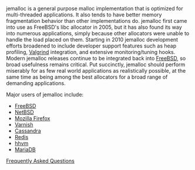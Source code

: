 jemalloc is a general purpose malloc implementation that is optimized for multi-threaded applications.  It also tends to have better memory fragmentation behavior than other implementations do.  jemalloc first came into use as FreeBSD's libc allocator in 2005, but it has also found its way into numerous applications, simply because other allocators were unable to handle the load placed on them.  Starting in 2010 jemalloc development efforts broadened to include developer support features such as heap profiling, [Valgrind](http://valgrind.org/) integration, and extensive monitoring/tuning hooks.  Modern jemalloc releases continue to be integrated back into [FreeBSD](http://www.freebsd.org/), so broad usefulness remains critical.  Put succinctly, jemalloc should perform miserably for as few real world applications as realistically possible, at the same time as being among the best allocators for a broad range of demanding applications.

Major users of jemalloc include:
* [FreeBSD](http://www.freebsd.org/)
* [NetBSD](http://www.netbsd.org/)
* [Mozilla Firefox](http://www.mozilla.org/firefox/)
* [Varnish](https://www.varnish-cache.org/)
* [Cassandra](http://cassandra.apache.org/)
* [Redis](http://redis.io/)
* [hhvm](https://github.com/facebook/hiphop-php)
* [MariaDB](https://mariadb.org/)

[Frequently Asked Questions](wiki/Frequently-Asked-Questions)
